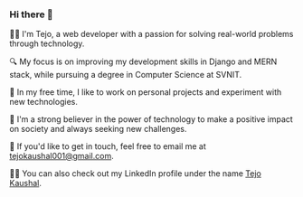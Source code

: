 ### Hi there 👋

<!--
**Tejoooo/Tejoooo** is a ✨ _special_ ✨ repository because its `README.md` (this file) appears on your GitHub profile.

Here are some ideas to get you started:

- 🔭 I’m currently working on ...
- 🌱 I’m currently learning ...
- 👯 I’m looking to collaborate on ...
- 🤔 I’m looking for help with ...
- 💬 Ask me about ...
- 📫 How to reach me: ...
- 😄 Pronouns: ...
- ⚡ Fun fact: ...

-->
👨‍💻 I'm Tejo, a web developer with a passion for solving real-world problems through technology.

🔍 My focus is on improving my development skills in Django and MERN stack, while pursuing a degree in Computer Science at SVNIT.

🚀 In my free time, I like to work on personal projects and experiment with new technologies. 
 
🤖 I'm a strong believer in the power of technology to make a positive impact on society and always seeking new challenges.

📩 If you'd like to get in touch, feel free to email me at tejokaushal001@gmail.com.

🧑‍💼 You can also check out my LinkedIn profile under the name [Tejo Kaushal](https://www.linkedin.com/in/tejo-kaushal-4a32b5256/).
